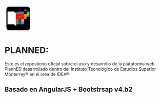 
![alt text](https://github.com/Thce911/x-app/blob/master/src/assets/icons/images/thumb.png "Logo Title Text 1")

# PLANNED: 



Este es el repositorio oficial sobre el uso y desarrollo de la plataforma web PlannED desarrollado dentro del Instituto Tecnológico de Estudios Superior Monterrey® en el area de IDEA® 



## Basado en AngularJS + Bootstrsap v4.b2 

